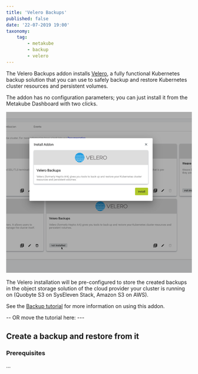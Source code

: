 ```yaml
---
title: 'Velero Backups'
published: false
date: '22-07-2019 19:00'
taxonomy:
    tag:
        - metakube
        - backup
        - velero
---
```


The Velero Backups addon installs [Velero](https://velero.io/), a fully functional Kubernetes backup solution that you can use to safely backup and restore Kubernetes cluster resources and persistent volumes.

The addon has no configuration parameters; you can just install it from the Metakube Dashboard with two clicks.

![Velero Backups Addon Installation](velero-addon.png)

The Velero installation will be pre-configured to store the created backups in the object storage solution of the cloud provider your cluster is running on (Quobyte S3 on SysEleven Stack, Amazon S3 on AWS).

See the [Backup tutorial](../../03.Tutorials/18.create-backup-and-restore/default.en.md) for more information on using this addon.

-- OR move the tutorial here: ---

## Create a backup and restore from it

### Prerequisites

...
